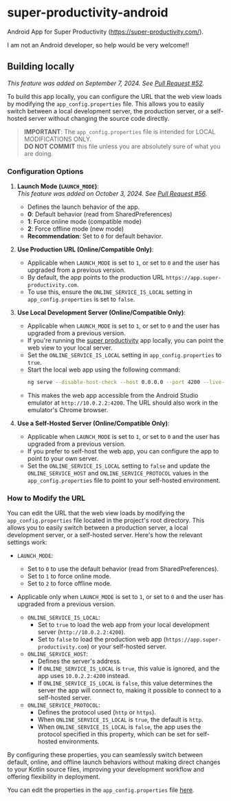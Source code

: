 # super-productivity-android

Android App for Super Productivity (https://super-productivity.com/).

I am not an Android developer, so help would be very welcome!!

## Building locally

*This feature was added on September 7, 2024. See [Pull Request #52](https://github.com/johannesjo/super-productivity-android/pull/52).*

To build this app locally, you can configure the URL that the web view loads by modifying the `app_config.properties` file. This allows you to easily switch between a local development server, the production server, or a self-hosted server without changing the source code directly.

> **IMPORTANT**: The `app_config.properties` file is intended for LOCAL MODIFICATIONS ONLY.  
> **DO NOT COMMIT** this file unless you are absolutely sure of what you are doing.  

### Configuration Options

1. **Launch Mode (`LAUNCH_MODE`)**:  
   *This feature was added on October 3, 2024. See [Pull Request #56](https://github.com/johannesjo/super-productivity-android/pull/56).*
    - Defines the launch behavior of the app.
    - **0**: Default behavior (read from SharedPreferences)
    - **1**: Force online mode (compatible mode)
    - **2**: Force offline mode (new mode)
    - **Recommendation**: Set to `0` for default behavior.

2. **Use Production URL (Online/Compatible Only)**:
    - Applicable when `LAUNCH_MODE` is set to `1`, or set to `0` and the user has upgraded from a previous version.
    - By default, the app points to the production URL `https://app.super-productivity.com`.
    - To use this, ensure the `ONLINE_SERVICE_IS_LOCAL` setting in `app_config.properties` is set to `false`.

3. **Use Local Development Server (Online/Compatible Only)**:
    - Applicable when `LAUNCH_MODE` is set to `1`, or set to `0` and the user has upgraded from a previous version.
    - If you're running the [super productivity](https://github.com/johannesjo/super-productivity) app locally, you can point the web view to your local server.
    - Set the `ONLINE_SERVICE_IS_LOCAL` setting in `app_config.properties` to `true`.
    - Start the local web app using the following command:
      ```bash
      ng serve --disable-host-check --host 0.0.0.0 --port 4200 --live-reload --watch
      ```
    - This makes the web app accessible from the Android Studio emulator at `http://10.0.2.2:4200`. The URL should also work in the emulator's Chrome browser.

4. **Use a Self-Hosted Server (Online/Compatible Only)**:
    - Applicable when `LAUNCH_MODE` is set to `1`, or set to `0` and the user has upgraded from a previous version.
    - If you prefer to self-host the web app, you can configure the app to point to your own server.
    - Set the `ONLINE_SERVICE_IS_LOCAL` setting to `false` and update the `ONLINE_SERVICE_HOST` and `ONLINE_SERVICE_PROTOCOL` values in the `app_config.properties` file to point to your self-hosted environment.

### How to Modify the URL

You can edit the URL that the web view loads by modifying the `app_config.properties` file located in the project's root directory. This allows you to easily switch between a production server, a local development server, or a self-hosted server. Here's how the relevant settings work:

- `LAUNCH_MODE`:
    - Set to `0` to use the default behavior (read from SharedPreferences).
    - Set to `1` to force online mode.
    - Set to `2` to force offline mode.

- Applicable only when `LAUNCH_MODE` is set to `1`, or set to `0` and the user has upgraded from a previous version.
  - `ONLINE_SERVICE_IS_LOCAL`:
      - Set to `true` to load the web app from your local development server (`http://10.0.2.2:4200`).
      - Set to `false` to load the production web app (`https://app.super-productivity.com`) or your self-hosted server.
  - `ONLINE_SERVICE_HOST`:
      - Defines the server's address.
      - If `ONLINE_SERVICE_IS_LOCAL` is `true`, this value is ignored, and the app uses `10.0.2.2:4200` instead.
      - If `ONLINE_SERVICE_IS_LOCAL` is `false`, this value determines the server the app will connect to, making it possible to connect to a self-hosted server.
  - `ONLINE_SERVICE_PROTOCOL`:
      - Defines the protocol used (`http` or `https`).
      - When `ONLINE_SERVICE_IS_LOCAL` is `true`, the default is `http`.
      - When `ONLINE_SERVICE_IS_LOCAL` is `false`, the app uses the protocol specified in this property, which can be set for self-hosted environments.

By configuring these properties, you can seamlessly switch between default, online, and offline launch behaviors without making direct changes to your Kotlin source files, improving your development workflow and offering flexibility in deployment.

You can edit the properties in the `app_config.properties` file [here](https://github.com/johannesjo/super-productivity-android/blob/master/app/app_config.properties).
